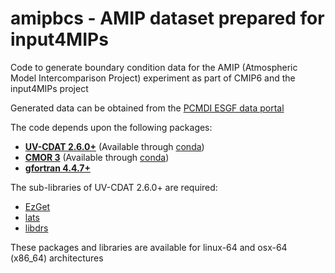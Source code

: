 # amipbcs - AMIP dataset prepared for input4MIPs
Code to generate boundary condition data for the AMIP (Atmospheric Model Intercomparison Project) experiment as part of CMIP6 and the input4MIPs project

Generated data can be obtained from the [PCMDI ESGF data portal](https://pcmdi.llnl.gov/search/input4mips/)

The code depends upon the following packages:
- [**UV-CDAT 2.6.0+**](https://github.com/UV-CDAT/uvcdat) (Available through [conda](https://anaconda.org/uvcdat/uvcdat/files))
- [**CMOR 3**](https://github.com/PCMDI/cmor) (Available through [conda](https://anaconda.org/PCMDI/cmor/files))
- [**gfortran 4.4.7+**](https://gcc.gnu.org/wiki/GFortran)

The sub-libraries of UV-CDAT 2.6.0+ are required:
- [EzGet](https://github.com/UV-CDAT/EzGet)
- [lats](https://github.com/UV-CDAT/lats)
- [libdrs](https://github.com/UV-CDAT/libdrs)

These packages and libraries are available for linux-64 and osx-64 (x86_64) architectures
